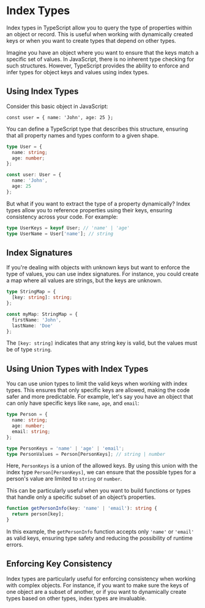 # Index Types

Index types in TypeScript allow you to query the type of properties within an object or record. This is useful when working with dynamically created keys or when you want to create types that depend on other types.

Imagine you have an object where you want to ensure that the keys match a specific set of values. In JavaScript, there is no inherent type checking for such structures. However, TypeScript provides the ability to enforce and infer types for object keys and values using index types.

## Using Index Types

Consider this basic object in JavaScript:

`const user = { name: 'John', age: 25 };`

You can define a TypeScript type that describes this structure, ensuring that all property names and types conform to a given shape.

```ts
type User = {
  name: string;
  age: number;
};

const user: User = {
  name: 'John',
  age: 25
};
```

But what if you want to extract the type of a property dynamically? Index types allow you to reference properties using their keys, ensuring consistency across your code. For example:

```ts
type UserKeys = keyof User; // 'name' | 'age'
type UserName = User['name']; // string
```

## Index Signatures

If you're dealing with objects with unknown keys but want to enforce the type of values, you can use index signatures. For instance, you could create a map where all values are strings, but the keys are unknown.

```ts
type StringMap = {
  [key: string]: string;
};

const myMap: StringMap = {
  firstName: 'John',
  lastName: 'Doe'
};
```

The `[key: string]` indicates that any string key is valid, but the values must be of type `string`.

## Using Union Types with Index Types

You can use union types to limit the valid keys when working with index types. This ensures that only specific keys are allowed, making the code safer and more predictable. For example, let's say you have an object that can only have specific keys like `name`, `age`, and `email`:

```ts
type Person = {
  name: string;
  age: number;
  email: string;
};

type PersonKeys = 'name' | 'age' | 'email';
type PersonValues = Person[PersonKeys]; // string | number
```

Here, `PersonKeys` is a union of the allowed keys. By using this union with the index type `Person[PersonKeys]`, we can ensure that the possible types for a person's value are limited to `string` or `number`.

This can be particularly useful when you want to build functions or types that handle only a specific subset of an object’s properties.

```ts
function getPersonInfo(key: 'name' | 'email'): string {
  return person[key];
}
```

In this example, the `getPersonInfo` function accepts only `'name'` or `'email'` as valid keys, ensuring type safety and reducing the possibility of runtime errors.

## Enforcing Key Consistency

Index types are particularly useful for enforcing consistency when working with complex objects. For instance, if you want to make sure the keys of one object are a subset of another, or if you want to dynamically create types based on other types, index types are invaluable.
